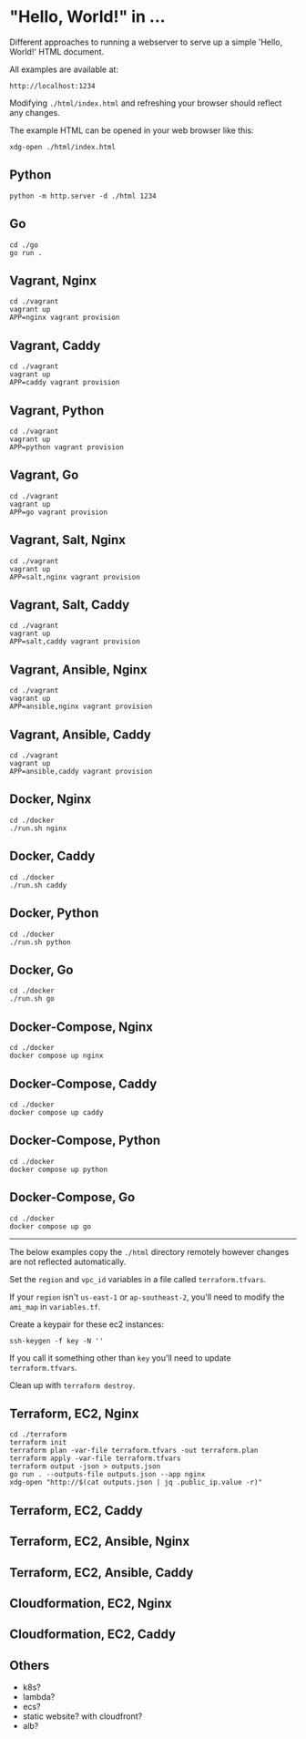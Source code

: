 # "Hello, World!" in ...

Different approaches to running a webserver to serve up a simple 'Hello, World!' HTML document.

All examples are available at:

    http://localhost:1234

Modifying `./html/index.html` and refreshing your browser should reflect any changes.

The example HTML can be opened in your web browser like this:

    xdg-open ./html/index.html

## Python

    python -m http.server -d ./html 1234

## Go

    cd ./go
    go run .

## Vagrant, Nginx

    cd ./vagrant
    vagrant up
    APP=nginx vagrant provision

## Vagrant, Caddy

    cd ./vagrant
    vagrant up
    APP=caddy vagrant provision

## Vagrant, Python

    cd ./vagrant
    vagrant up
    APP=python vagrant provision

## Vagrant, Go

    cd ./vagrant
    vagrant up
    APP=go vagrant provision

## Vagrant, Salt, Nginx

    cd ./vagrant
    vagrant up
    APP=salt,nginx vagrant provision

## Vagrant, Salt, Caddy

    cd ./vagrant
    vagrant up
    APP=salt,caddy vagrant provision

## Vagrant, Ansible, Nginx

    cd ./vagrant
    vagrant up
    APP=ansible,nginx vagrant provision

## Vagrant, Ansible, Caddy

    cd ./vagrant
    vagrant up
    APP=ansible,caddy vagrant provision

## Docker, Nginx

    cd ./docker
    ./run.sh nginx

## Docker, Caddy

    cd ./docker
    ./run.sh caddy

## Docker, Python

    cd ./docker
    ./run.sh python

## Docker, Go

    cd ./docker
    ./run.sh go

## Docker-Compose, Nginx

    cd ./docker
    docker compose up nginx

## Docker-Compose, Caddy

    cd ./docker
    docker compose up caddy

## Docker-Compose, Python

    cd ./docker
    docker compose up python

## Docker-Compose, Go

    cd ./docker
    docker compose up go

---

The below examples copy the `./html` directory remotely however changes are not reflected automatically.

Set the `region` and `vpc_id` variables in a file called `terraform.tfvars`.

If your `region` isn't `us-east-1` or `ap-southeast-2`, you'll need to modify the `ami_map` in `variables.tf`.

Create a keypair for these ec2 instances:

    ssh-keygen -f key -N ''

If you call it something other than `key` you'll need to update `terraform.tfvars`.

Clean up with `terraform destroy`.

## Terraform, EC2, Nginx

    cd ./terraform
    terraform init
    terraform plan -var-file terraform.tfvars -out terraform.plan
    terraform apply -var-file terraform.tfvars
    terraform output -json > outputs.json
    go run . --outputs-file outputs.json --app nginx
    xdg-open "http://$(cat outputs.json | jq .public_ip.value -r)"

## Terraform, EC2, Caddy

## Terraform, EC2, Ansible, Nginx

## Terraform, EC2, Ansible, Caddy

## Cloudformation, EC2, Nginx

## Cloudformation, EC2, Caddy

## Others

* k8s?
* lambda?
* ecs?
* static website? with cloudfront?
* alb?
